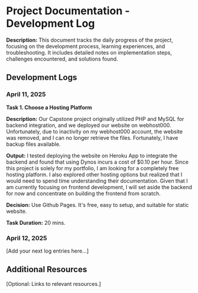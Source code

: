 # Project Documentation - Development Log

**Description:** This document tracks the daily progress of the project, focusing on the development process, learning experiences, and troubleshooting. It includes detailed notes on implementation steps, challenges encountered, and solutions found.

## Development Logs

### April 11, 2025

**Task 1. Choose a Hosting Platform**

**Description:** Our Capstone project originally utilized PHP and MySQL for backend integration, and we deployed our website on webhost000. Unfortunately, due to inactivity on my webhost000 account, the website was removed, and I can no longer retrieve the files. Fortunately, I have backup files available.

**Output:** I tested deploying the website on Heroku App to integrate the backend and found that using Dynos incurs a cost of $0.10 per hour. Since this project is solely for my portfolio, I am looking for a completely free hosting platform. I also explored other hosting options but realized that I would need to spend time understanding their documentation. Given that I am currently focusing on frontend development, I will set aside the backend for now and concentrate on building the frontend from scratch.

**Decision:** Use Github Pages. It's free, easy to setup, and suitable for static website.

**Task Duration:** 20 mins.

### April 12, 2025

[Add your next log entries here...]

## Additional Resources

[Optional: Links to relevant resources.]
